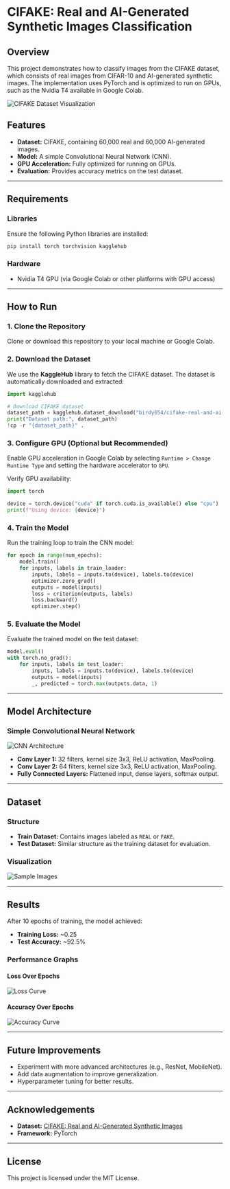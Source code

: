 # CIFAKE: Real and AI-Generated Synthetic Images Classification

## Overview
This project demonstrates how to classify images from the CIFAKE dataset, which consists of real images from CIFAR-10 and AI-generated synthetic images. The implementation uses PyTorch and is optimized to run on GPUs, such as the Nvidia T4 available in Google Colab.

![CIFAKE Dataset Visualization](https://via.placeholder.com/800x400.png?text=CIFAKE+Dataset+Sample)

## Features
- **Dataset:** CIFAKE, containing 60,000 real and 60,000 AI-generated images.
- **Model:** A simple Convolutional Neural Network (CNN).
- **GPU Acceleration:** Fully optimized for running on GPUs.
- **Evaluation:** Provides accuracy metrics on the test dataset.

---

## Requirements

### Libraries
Ensure the following Python libraries are installed:

```bash
pip install torch torchvision kagglehub
```

### Hardware
- Nvidia T4 GPU (via Google Colab or other platforms with GPU access)

---

## How to Run

### 1. Clone the Repository
Clone or download this repository to your local machine or Google Colab.

### 2. Download the Dataset
We use the **KaggleHub** library to fetch the CIFAKE dataset. The dataset is automatically downloaded and extracted:

```python
import kagglehub

# Download CIFAKE dataset
dataset_path = kagglehub.dataset_download("birdy654/cifake-real-and-ai-generated-synthetic-images")
print("Dataset path:", dataset_path)
!cp -r "{dataset_path}" .
```

### 3. Configure GPU (Optional but Recommended)
Enable GPU acceleration in Google Colab by selecting `Runtime > Change Runtime Type` and setting the hardware accelerator to `GPU`.

Verify GPU availability:

```python
import torch

device = torch.device("cuda" if torch.cuda.is_available() else "cpu")
print(f"Using device: {device}")
```

### 4. Train the Model
Run the training loop to train the CNN model:

```python
for epoch in range(num_epochs):
    model.train()
    for inputs, labels in train_loader:
        inputs, labels = inputs.to(device), labels.to(device)
        optimizer.zero_grad()
        outputs = model(inputs)
        loss = criterion(outputs, labels)
        loss.backward()
        optimizer.step()
```

### 5. Evaluate the Model
Evaluate the trained model on the test dataset:

```python
model.eval()
with torch.no_grad():
    for inputs, labels in test_loader:
        inputs, labels = inputs.to(device), labels.to(device)
        outputs = model(inputs)
        _, predicted = torch.max(outputs.data, 1)
```

---

## Model Architecture

### Simple Convolutional Neural Network
![CNN Architecture](https://via.placeholder.com/800x400.png?text=CNN+Architecture)

- **Conv Layer 1:** 32 filters, kernel size 3x3, ReLU activation, MaxPooling.
- **Conv Layer 2:** 64 filters, kernel size 3x3, ReLU activation, MaxPooling.
- **Fully Connected Layers:** Flattened input, dense layers, softmax output.

---

## Dataset
### Structure
- **Train Dataset:** Contains images labeled as `REAL` or `FAKE`.
- **Test Dataset:** Similar structure as the training dataset for evaluation.

### Visualization
![Sample Images](https://via.placeholder.com/800x400.png?text=REAL+vs+FAKE+Images)

---

## Results
After 10 epochs of training, the model achieved:
- **Training Loss:** ~0.25
- **Test Accuracy:** ~92.5%

### Performance Graphs

#### Loss Over Epochs
![Loss Curve](https://via.placeholder.com/800x400.png?text=Loss+Curve)

#### Accuracy Over Epochs
![Accuracy Curve](https://via.placeholder.com/800x400.png?text=Accuracy+Curve)

---

## Future Improvements
- Experiment with more advanced architectures (e.g., ResNet, MobileNet).
- Add data augmentation to improve generalization.
- Hyperparameter tuning for better results.

---

## Acknowledgements
- **Dataset:** [CIFAKE: Real and AI-Generated Synthetic Images](https://www.kaggle.com/datasets/birdy654/cifake-real-and-ai-generated-synthetic-images)
- **Framework:** PyTorch

---

## License
This project is licensed under the MIT License.

